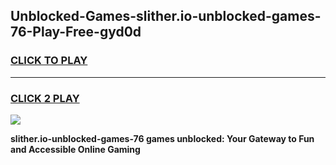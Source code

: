 
## Unblocked-Games-slither.io-unblocked-games-76-Play-Free-gyd0d
<h3>
<a href="https://premium76.site?title=slither.io-unblocked-games-76&ref=10A">CLICK TO PLAY</a></h3>
<hr>

<h3>
<a href="https://premium76.site?title=slither.io-unblocked-games-76&ref=10A">CLICK 2 PLAY</a>
  
</h3>

<a href="https://premium76.site?title=slither.io-unblocked-games-76&ref=10A"><img src="https://clearcache.store/games.png"></a>


**slither.io-unblocked-games-76 games unblocked: Your Gateway to Fun and Accessible Online Gaming**
